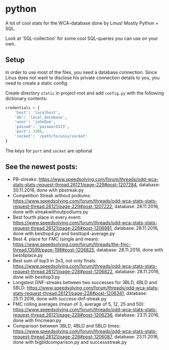 # python

A lot of cool stats for the WCA-database done by Linus! Mostly Python + SQL.

Look at 'SQL-collection' for some cool SQL-queries you can use on your own.

## Setup

In order to use most of the files, you need a database connection.
Since Linus does not want to disclose his private connection details to you,
you need to create a static config.

Create directory `static` in project root and add `config.py` with the following dictionary contents:
```python
credentials = {
    'host': 'localhost',
    'db': 'local_database',
    'user': 'johnDoe',
    'passwd': 'password123',
    'port': 3306,
    'socket': '/path/to/unix/socket'
}
```

The keys for `port` and `socket` are optional

## See the newest posts:

- PB-streaks: https://www.speedsolving.com/forum/threads/odd-wca-stats-stats-request-thread.26121/page-229#post-1207284, database: 30.11.2016, done with pbstreak.py
- Competition Streak without podiums: https://www.speedsolving.com/forum/threads/odd-wca-stats-stats-request-thread.26121/page-229#post-1207222, database: 28.11.2016, done with streakwithoutpodiums.py
- Best fourth place in every event: https://www.speedsolving.com/forum/threads/odd-wca-stats-stats-request-thread.26121/page-228#post-1206981, database: 28.11.2016, done with besttop4.py and besttop4-average.py
- Best 4. place for FMC (single and mean): https://www.speedsolving.com/forum/threads/the-fmc-thread.13599/page-198#post-1206825, database: 28.11.2016, done with best4place.py
- Best sum of top3 in 3x3, not only finals: https://www.speedsolving.com/forum/threads/odd-wca-stats-stats-request-thread.26121/page-228#post-1206822, database: 28.11.2016, done with besttop3.py
- Longstest DNF-streaks between two successes for 3BLD, 4BLD and 5BLD: https://www.speedsolving.com/forum/threads/odd-wca-stats-stats-request-thread.26121/page-228#post-1206341, database: 25.11.2016, done with success-dnf-streak.py
- FMC rolling averages (mean of 3, average of 5, 12, 25 and 50): https://www.speedsolving.com/forum/threads/odd-wca-stats-stats-request-thread.26121/page-228#post-1206236, database: 23.11.2016, done with fmcmean.py
- Comparison between 3BLD, 4BLD and 5BLD times: https://www.speedsolving.com/forum/threads/odd-wca-stats-stats-request-thread.26121/page-228#post-1206087, database: 23.11.2016, done with bigbldcomparison.py and successstreak.py

